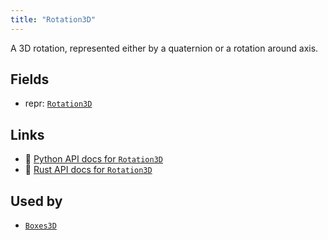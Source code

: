 ```yaml
---
title: "Rotation3D"
---
```


A 3D rotation, represented either by a quaternion or a rotation around axis.

## Fields

* repr: [`Rotation3D`](../datatypes/rotation3d.md)

## Links
 * 🐍 [Python API docs for `Rotation3D`](https://ref.rerun.io/docs/python/HEAD/package/rerun/components/rotation3d/)
 * 🦀 [Rust API docs for `Rotation3D`](https://docs.rs/rerun/0.9.0-alpha.6/rerun/components/struct.Rotation3D.html)


## Used by

* [`Boxes3D`](../archetypes/boxes3d.md)
